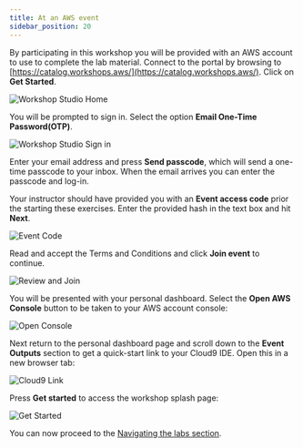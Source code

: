 ```yaml
---
title: At an AWS event
sidebar_position: 20
---
```


By participating in this workshop you will be provided with an AWS account to use to complete the lab material. Connect to the portal by browsing to [https://catalog.workshops.aws/](https://catalog.workshops.aws/). Click on **Get Started**.

![Workshop Studio Home](./assets/workshop-studio-home.png)

You will be prompted to sign in. Select the option **Email One-Time Password(OTP)**.

![Workshop Studio Sign in](./assets/ws-studio-login.png)

Enter your email address and press **Send passcode**, which will send a one-time passcode to your inbox. When the email arrives you can enter the passcode and log-in.

Your instructor should have provided you with an **Event access code** prior the starting these exercises. Enter the provided hash in the text box and hit **Next**.

![Event Code](./assets/event-code.png)

Read and accept the Terms and Conditions and click **Join event** to continue.

![Review and Join](./assets/review-and-join.png)

You will be presented with your personal dashboard. Select the **Open AWS Console** button to be taken to your AWS account console:

![Open Console](./assets/openconsole.png)

Next return to the personal dashboard page and scroll down to the **Event Outputs** section to get a quick-start link to your Cloud9 IDE. Open this in a new browser tab:

![Cloud9 Link](./assets/cloud9.png)

Press **Get started** to access the workshop splash page:

![Get Started](./assets/workshop-event-page.png)

You can now proceed to the [Navigating the labs section](/docs/introduction/navigating-labs).
